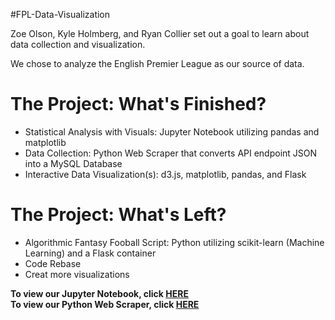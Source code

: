 #FPL-Data-Visualization

Zoe Olson, Kyle Holmberg, and Ryan Collier set out a goal to learn about data collection and visualization.

We chose to analyze the English Premier League as our source of data.

<h1>The Project: What's Finished?</h1>
<ul>
<li>Statistical Analysis with Visuals: Jupyter Notebook utilizing pandas and matplotlib</li>
<li>Data Collection: Python Web Scraper that converts API endpoint JSON into a MySQL Database</li>
<li>Interactive Data Visualization(s): d3.js, matplotlib, pandas, and Flask</li>
</ul>

<h1>The Project: What's Left?</h1>
<ul>
<li>Algorithmic Fantasy Fooball Script: Python utilizing scikit-learn (Machine Learning) and a Flask container</li>
<li>Code Rebase</li>
<li>Creat more visualizations</li>
</ul>

<b>To view our Jupyter Notebook, click [HERE](http://nbviewer.jupyter.org/github/kylemh/FPL-Data-Visualization/blob/master/FPL_Notebook_Files/Jupyter_viz.ipynb)</b>
<br>
<b>To view our Python Web Scraper, click [HERE](https://github.com/kylemh/FPL-Data-Visualization/blob/master/FPL_CSV_Converter/fpl_csv_converter.py)</b>

